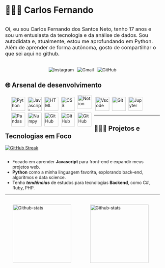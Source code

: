 # 👨🏻‍💻 Carlos Fernando

<div style="display: flex; justify-content: center; align-items: center;">
    <p style="font-size: 16.5px; margin-right: 12px;">
        Oi, eu sou Carlos Fernando dos Santos Neto, tenho 17 anos e sou um entusiasta da tecnologia e da análise de dados. Sou autodidata e, atualmente, estou me aprofundando em Python. Além de aprender de forma autônoma, gosto de compartilhar o que sei aqui no github.
    </p>
</div>
<br>

<div style="text-align: center; text-decoration: none;">
    <a href="https://www.instagram.com/carlosfdsn" style="text-decoration: none; margin: 0 4px;">
        <img src="https://img.shields.io/badge/Instagram-E4405F?style=for-the-badge&logo=instagram&logoColor=white" alt="Instagram">
    </a>
    <a href="mailto:carlosfdsn2008@gmail.com" style="text-decoration: none; margin: 0 4px;">
        <img src="https://img.shields.io/badge/Gmail-D14836?style=for-the-badge&logo=gmail&logoColor=white" alt="Gmail">
    </a>
    <a href="https://github.com/CarlosFCode" style="text-decoration: none; margin: 0 4px;">
        <img src="https://img.shields.io/badge/GitHub-100000?style=for-the-badge&logo=github&logoColor=white" alt="GitHub">
    </a>
</div>

## 🌐 Arsenal de desenvolvimento

<div style="display: inline_block; margin: 20px;">
    <img 
        align="left" 
        alt="Python" 
        title="Python"
        width="45"
        style="padding-right: 6px; padding-top: 6px;"
        src="https://cdn.jsdelivr.net/gh/devicons/devicon@latest/icons/python/python-original.svg" />
    <img 
        align="left" 
        alt="Javascript" 
        title="Javascript" 
        width="45"
        style="padding-right: 6px; padding-top: 6px;"
        src="https://cdn.jsdelivr.net/gh/devicons/devicon@latest/icons/javascript/javascript-original.svg" />
    <img 
        align="left" 
        alt="HTML" 
        title="HTML" 
        width="45"
        style="padding-right: 6px; padding-top: 6px;"
        src="https://cdn.jsdelivr.net/gh/devicons/devicon@latest/icons/html5/html5-original.svg" />
    <img 
        align="left" 
        alt="CSS" 
        title="CSS" 
        width="45"
        style="padding-right: 6px; padding-top: 6px;"
        src="https://cdn.jsdelivr.net/gh/devicons/devicon@latest/icons/css3/css3-original.svg" />
    <img 
        align="left" 
        alt="Notion" 
        title="Notion"
        width="45"
        style="padding-right: 10px;"
        src="https://cdn.jsdelivr.net/gh/devicons/devicon@latest/icons/notion/notion-original.svg" />
    <img 
        align="left" 
        alt="Vscode" 
        title="Vscode" 
        width="45"
        style="padding-right: 6px; padding-top: 6px;"
        src="https://cdn.jsdelivr.net/gh/devicons/devicon@latest/icons/vscode/vscode-original.svg" />
    <img 
        align="left" 
        alt="Git" 
        title="Git" 
        width="45"
        style="padding-right: 6px; padding-top: 6px;"
        src="https://cdn.jsdelivr.net/gh/devicons/devicon@latest/icons/git/git-original.svg" />
    <img 
        align="left" 
        alt="Jupyter" 
        title="Jupyter"
        width="45px" 
        style="padding-right: 6px; padding-top: 6px;"
        src="https://cdn.jsdelivr.net/gh/devicons/devicon@latest/icons/jupyter/jupyter-original.svg" />
    <img 
        align="left" 
        alt="Pandas" 
        title="Pandas"
        width="45px" 
        style="padding-right: 6px; padding-top: 6px;"
        src="https://cdn.jsdelivr.net/gh/devicons/devicon@latest/icons/pandas/pandas-original.svg" />
    <img 
        align="left" 
        alt="Numpy" 
        title="Numpy"
        width="45px" 
        style="padding-right: 6px; padding-top: 6px;"
        src="https://cdn.jsdelivr.net/gh/devicons/devicon@latest/icons/numpy/numpy-original.svg" />
    <img 
        align="left" 
        alt="GitHub" 
        title="GitHub"
        width="45px" 
        style="padding-right: 6px; padding-top: 6px;"
        src="https://cdn.jsdelivr.net/gh/devicons/devicon@latest/icons/scikitlearn/scikitlearn-original.svg" />
    <img 
        align="left" 
        alt="GitHub" 
        title="GitHub"
        width="45px" 
        style="padding-right: 6px; padding-top: 6px;"
        src="https://cdn.jsdelivr.net/gh/devicons/devicon@latest/icons/github/github-original.svg" />
    <img 
        align="left" 
        alt="GitHub" 
        title="GitHub"
        width="45px" 
        style="padding-right: 6px; padding-top: 6px;"
        src="https://cdn.jsdelivr.net/gh/devicons/devicon@latest/icons/plotly/plotly-original.svg" />




</div>
<br/>
<br/>
<br/>

---

## 🧑🏻‍💻 Projetos e Tecnologias em Foco

[![GitHub Streak](https://github-readme-streak-stats-liart-eight.vercel.app?user=CarlosFCode&theme=radical&hide_border=true&locale=pt_BR&date_format=j%20M%5B%20Y%5D)](https://git.io/streak-stats)


<img>

- Focado em aprender **Javascript** para front-end e expandir meus projetos web.
- **Python** como a minha linguagem favorita, explorando back-end, algoritmos e data science.
- Tenho **_tendências_** de estudos para tecnologias **Backend**, como C#, Ruby, PHP.

---

<br/>
<div style="display: flex; margin-bottom: 50px; justify-content: space-around; align-items: center;" >
    <img 
        align="left" 
        alt="Github-stats" 
        height="190" 
        style="padding-right: 10px; " 
        src="https://github-readme-stats.vercel.app/api?username=CarlosFCode&show_icons=true&theme=radical" />
    <img 
        align="left" 
        alt="Github-stats" 
        height="190" 
        style="padding-right: 10px; " 
        src="https://github-readme-stats.vercel.app/api/top-langs/?username=CarlosFCode&theme=radical&layout=compact" />
</div>

<br/>
<br/>

<br/>
